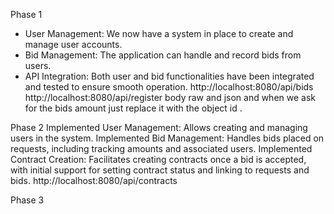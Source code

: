Phase 1
- User Management: We now have a system in place to create and manage user accounts.
- Bid Management: The application can handle and record bids from users.
- API Integration: Both user and bid functionalities have been integrated and tested to ensure smooth operation.
 http://localhost:8080/api/bids
 http://localhost:8080/api/register 
 body raw and json and when we ask for the bids amount just replace it with the object id .


 Phase 2
 Implemented User Management: Allows creating and managing users in the system.
Implemented Bid Management: Handles bids placed on requests, including tracking amounts and associated users.
Implemented Contract Creation: Facilitates creating contracts once a bid is accepted, with initial support for setting contract status and linking to requests and bids.
 http://localhost:8080/api/contracts

 Phase 3 
 